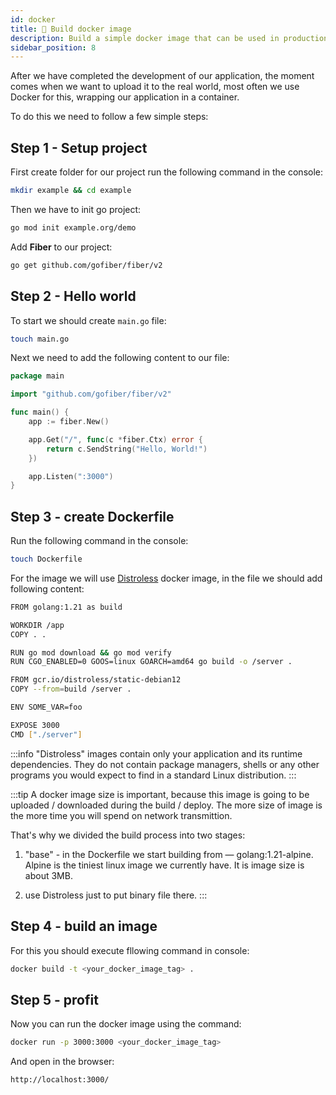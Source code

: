 ```yaml
---
id: docker
title: 🐳 Build docker image
description: Build a simple docker image that can be used in production.
sidebar_position: 8
---
```


After we have completed the development of our application, the moment comes when we want to upload it to the real world, most often we use Docker for this, wrapping our application in a container.

To do this we need to follow a few simple steps:

## Step 1 - Setup project

First create folder for our project run the following command in the console:

```bash title="~/"
mkdir example && cd example
```

Then we have to init go project:
```bash title="~/example"
go mod init example.org/demo
```

Add **Fiber** to our project:
```bash title="~/example"
go get github.com/gofiber/fiber/v2
```

## Step 2 - Hello world

To start we should create `main.go` file:
```bash title="~/example"
touch main.go
```

Next we need to add the following content to our file:

```go title="~/app/main.go"
package main

import "github.com/gofiber/fiber/v2"

func main() {
	app := fiber.New()

	app.Get("/", func(c *fiber.Ctx) error {
		return c.SendString("Hello, World!")
	})

	app.Listen(":3000")
}
```

## Step 3 - create Dockerfile

Run the following command in the console:

```bash
touch Dockerfile
```

For the image we will use [Distroless](https://github.com/GoogleContainerTools/distroless) docker image, in the file we should add following content:

```bash title="~/example/Dockerfile"
FROM golang:1.21 as build

WORKDIR /app
COPY . .

RUN go mod download && go mod verify
RUN CGO_ENABLED=0 GOOS=linux GOARCH=amd64 go build -o /server .

FROM gcr.io/distroless/static-debian12
COPY --from=build /server .

ENV SOME_VAR=foo

EXPOSE 3000
CMD ["./server"]
```

:::info
"Distroless" images contain only your application and its runtime dependencies. They do not contain package managers, shells or any other programs you would expect to find in a standard Linux distribution.
:::

:::tip
A docker image size is important, because this image is going to be uploaded / downloaded during the build / deploy. The more size of image is the more time you will spend on network transmittion.

That's why we divided the build process into two stages:

1. "base" - in the Dockerfile we start building from — golang:1.21-alpine. Alpine is the tiniest linux image we currently have. It is image size is about 3MB.

2. use Distroless just to put binary file there.
:::

## Step 4 - build an image

For this you should execute fllowing command in console:
```bash title"~/example"
docker build -t <your_docker_image_tag> .
```

## Step 5 - profit

Now you can run the docker image using the command:
```bash
docker run -p 3000:3000 <your_docker_image_tag>
```

And open in the browser:
```
http://localhost:3000/
```